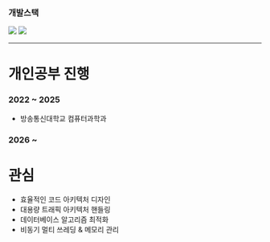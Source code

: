 
### 개발스택
<img src="https://img.shields.io/badge/java-007396?style=for-the-badge&logo=java&logoColor=white"> <img src="https://img.shields.io/badge/springboot-6DB33F?style=for-the-badge&logo=springboot&logoColor=white">
<hr/>


# 개인공부 진행
### 2022 ~ 2025
- 방송통신대학교 컴퓨터과학과 
### 2026 ~

# 관심
- 효율적인 코드 아키텍처 디자인
- 대용량 트래픽 아키텍처 핸들링
- 데이터베이스 알고리즘 최적화
- 비동기 멀티 쓰레딩 & 메모리 관리







